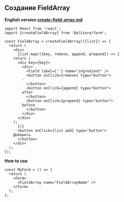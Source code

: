 ## Создание FieldArray

**English version** [**create-field-array.md**](create-field-array.md)

```tsx
import React from 'react';
import {createFieldArray} from '@altiore/form';

const FieldArray = createFieldArray(({list}) => {
  return (
    <div>
      {list.map(({key, remove, append, prepend}) => {
	return (
	  <div key={key}>
	    <div>
	      <Field label={''} name="ingredient" />
	      <button onClick={remove} type="button">
		-
	      </button>
	      <button onClick={append} type="button">
		after
	      </button>
	      <button onClick={prepend} type="button">
		before
	      </button>
	    </div>
	  </div>
	);
      })}
      <button onClick={list.add} type="button">
	Добавить
      </button>
    </div>
  );
});
```

**How to use**

```tsx
const MyForm = () => {
  return (
    <Form>
      <FieldArray name="FieldArrayName" />
    </Form>
  );
};
```
